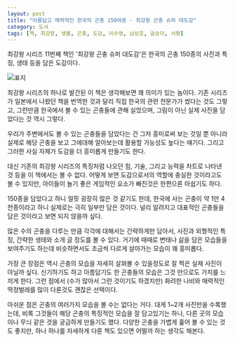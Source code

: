```yaml
---
layout: post
title: "아름답고 매력적인 한국의 곤충 150여종 - 최강왕 곤충 슈퍼 대도감"
category: 도서
tags: [책, 최강왕, 생물, 곤충, 도감, 이수영, 남상호, 글송이, 서평]
---
```


최강왕 시리즈 11번째 책인
'최강왕 곤충 슈퍼 대도감'은
한국의 곤충 150종의 사진과 특징, 생태 등을 담은 도감이다.

![표지](https://lh3.googleusercontent.com/nFymj7K5WoUBqcqopuH-4nBX7guovF8jNzvwW9Un0NCpa7MTjX4Ah1gnwZiyDTUB-dP76SRlfoVkFQ=s480)

최강왕 시리즈의 하나로 발간된 이 책은 생각해보면 꽤 의미가 있는 놈이다.
기존 시리즈가 일본에서 나왔던 책을 번역한 것과 달리
직접 한국의 관련 전문가가 썼다는 것도 그렇고,
그런만큼 한국에서 볼 수 있는 곤충들에 관해 실었으며,
그림이 아닌 실제 사진을 담았다는 것 역시 그렇다.

우리가 주변에서도 볼 수 있는 곤충들을 담았다는 건
그저 흥미로써 보는 것일 뿐 아니라
실제로 해당 곤충을 보고 그에대해 알아보는데 활용할 가능성도 높다는 얘기다.
그리고 그러한 사실 자체가 도감을 더 흥미롭게 만들기도 한다.

대신 기존의 최강왕 시리즈의 특징처럼 나오던
힘, 기술, 그리고 능력을 차트로 나타낸 것 등을
이 책에서는 볼 수 없다.
어떻게 보면 도감으로서의 역할에 충실한 것이라고도 볼 수 있지만,
아이들이 놀기 좋은 게임적인 요소가 빠진것은 한편으론 아쉽기도 하다.

150종을 담았다고 하니 얼핏 굉장히 많은 것 같기도 한데,
한국에 사는 곤충이 약 1만 4천종이라고 하니 실제로는 극히 일부만 담은 것이다.
널리 알려지고 대표적인 곤충들을 담은 것이라고 보면 되지 않을까 싶다.

많은 수의 곤충을 다루는 만큼 각각에 대해서는 간략하게만 담아서,
사진과 외형적인 특징, 간략한 생태와 소개 글 정도를 볼 수 있다.
거기에 때때로 변태나 삶을 담은 모습들을 보여주기도 하는데
비슷하면서도 조금씩 다르게 살아가는 모습이 꽤 흥미롭다.

가장 큰 장점은 역시 곤충의 모습을 자세히 살펴볼 수 있을정도로 잘 찍은 실제 사진이 아닐까 싶다.
신기하기도 하고 아름답기도 한 곤충들의 모습은 그것 만으로도 가치를 느끼게 한다.
그런 점에서 (수가 많아서 그런 것이기도 하겠지만)
화려한 나비와 매력적인 딱정벌레를 많이 다룬것도 괜찮은 선택이다.

아쉬운 점은 곤충의 여러가지 모습을 볼 수는 없다는 거다.
대게 1~2개 사진만을 수록했는데,
비록 그것들이 해당 곤충의 특징적인 모습을 잘 담고있기는 하나,
다른 곳의 모습이나 무늬 같은 것을 궁금하게 만들기도 했다.
다양한 곤충을 가볍게 훑어 볼 수 있는 것도 좋지만,
하나 하나를 자세하게 다룬 책도 있으면 어떨까 하는 생각도 해본다.

